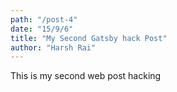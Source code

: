 ```yaml
---
path: "/post-4"
date: "15/9/6"
title: "My Second Gatsby hack Post"
author: "Harsh Rai"
---
```


This is my second web post hacking
